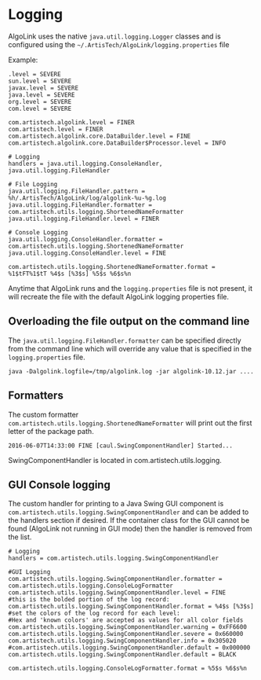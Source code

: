 # Logging

AlgoLink uses the native `java.util.logging.Logger` classes and is configured using the `~/.ArtisTech/AlgoLink/logging.properties` file

Example:

```
.level = SEVERE
sun.level = SEVERE
javax.level = SEVERE
java.level = SEVERE
org.level = SEVERE
com.level = SEVERE

com.artistech.algolink.level = FINER
com.artistech.level = FINER
com.artistech.algolink.core.DataBuilder.level = FINE
com.artistech.algolink.core.DataBuilder$Processor.level = INFO

# Logging
handlers = java.util.logging.ConsoleHandler, java.util.logging.FileHandler

# File Logging
java.util.logging.FileHandler.pattern = %h/.ArtisTech/AlgoLink/log/algolink-%u-%g.log
java.util.logging.FileHandler.formatter = com.artistech.utils.logging.ShortenedNameFormatter
java.util.logging.FileHandler.level = FINER

# Console Logging
java.util.logging.ConsoleHandler.formatter = com.artistech.utils.logging.ShortenedNameFormatter
java.util.logging.ConsoleHandler.level = FINE

com.artistech.utils.logging.ShortenedNameFormatter.format = %1$tFT%1$tT %4$s [%3$s] %5$s %6$s%n
```

Anytime that AlgoLink runs and the `logging.properties` file is not present, it will recreate the file with the default AlgoLink logging properties file.

## Overloading the file output on the command line

The `java.util.logging.FileHandler.formatter` can be specified directly from the command line which will override any value that is specified in the `logging.properties` file.

```
java -Dalgolink.logfile=/tmp/algolink.log -jar algolink-10.12.jar ....
```

## Formatters

The custom formatter `com.artistech.utils.logging.ShortenedNameFormatter` will print out the first letter of the package path.

```
2016-06-07T14:33:00 FINE [caul.SwingComponentHandler] Started...
```

SwingComponentHandler is located in com.artistech.utils.logging.

## GUI Console logging

The custom handler for printing to a Java Swing GUI component is `com.artistech.utils.logging.SwingComponentHandler` and can be added to the handlers section if desired. If the container class for the GUI cannot be found (AlgoLink not running in GUI mode) then the handler is removed from the list.

```
# Logging
handlers = com.artistech.utils.logging.SwingComponentHandler

#GUI Logging
com.artistech.utils.logging.SwingComponentHandler.formatter = com.artistech.utils.logging.ConsoleLogFormatter
com.artistech.utils.logging.SwingComponentHandler.level = FINE
#this is the bolded portion of the log record:
com.artistech.utils.logging.SwingComponentHandler.format = %4$s [%3$s]
#set the colors of the log record for each level:
#Hex and 'known colors' are accepted as values for all color fields
com.artistech.utils.logging.SwingComponentHandler.warning = 0xFF6600
com.artistech.utils.logging.SwingComponentHandler.severe = 0x660000
com.artistech.utils.logging.SwingComponentHandler.info = 0x305020
#com.artistech.utils.logging.SwingComponentHandler.default = 0x000000
com.artistech.utils.logging.SwingComponentHandler.default = BLACK

com.artistech.utils.logging.ConsoleLogFormatter.format = %5$s %6$s%n
```
